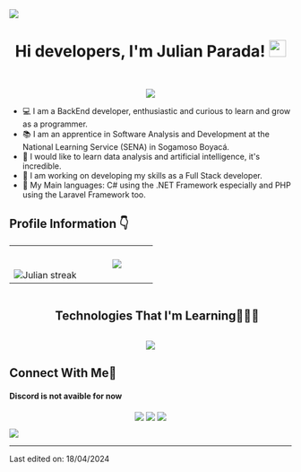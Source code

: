 <img src="https://user-images.githubusercontent.com/73097560/115834477-dbab4500-a447-11eb-908a-139a6edaec5c.gif">

<h1 align="center">
Hi developers, I'm Julian Parada!
	<a href="https://github.com/JParadaDev07" target="_self">
		<img src="https://media.giphy.com/media/hvRJCLFzcasrR4ia7z/giphy.gif" width="30">
	</a>
</h1>
<br/>

<p align="center">
  <a href="https://github.com/JParadaDev07"><img src="https://readme-typing-svg.herokuapp.com?font=Time+New+Roman&color=cyan&size=25&center=true&vCenter=true&width=600&height=100&lines=Back-End+Developer,;Software+Development+Practicant,;Curious+Learner,;Growing+up+to+become+a+Full+Stack"></a>
</p>

- 💻 I am a BackEnd developer, enthusiastic and curious to learn and grow as a programmer.
- 📚 I am an apprentice in Software Analysis and Development at the National Learning Service (SENA) in Sogamoso Boyacá.
- 📝 I would like to learn data analysis and artificial intelligence, it's incredible.
- 🔭 I am working on developing my skills as a Full Stack developer.
- 🌟 My Main languages: C# using the .NET Framework especially and PHP using the Laravel Framework too.

## Profile Information 👇

<p align="center">

<table align="center">
<tr border="none">
<td width="50%" align="center">
  <br></br>
  <img  alt="Julian streak" src="https://github-readme-streak-stats.herokuapp.com/?user=JParadaDev07&theme=dark&hide_border=false" /> 
</td>

<td width="50%" align="center">

  <img align="center" src="https://github-readme-stats.vercel.app/api/top-langs/?username=JParadaDev07&theme=radical&hide_border=false&no-bg=true&no-frame=true&langs_count=10"/>
  
  </td>
</tr>
</table>

</p>
<div id="user-content-toc">
  <ul align="center">
    <summary><h2 style="display: inline-block">Technologies That I'm Learning👨🏻‍💻</h2></summary>
  </ul>
</div>
<!--tech stack icons-->
<p align="center">
  <a href="https://skillicons.dev">
    <img src="https://skillicons.dev/icons?i=cs,dotnet,php,laravel,mysql,postgres,postman,git,visualstudio,vscode&perline=2" /> 
  </a>
</p>

## Connect With Me🤝

#### Discord is not avaible for now

<p align="center">
    <a href=""><img align="center" src="https://img.shields.io/badge/Discord-7289DA?style=for-the-badge&logo=discord&logoColor=white" /></a>
    <a href="mailto:alexgualteros02@gmail.com"><img align="center" src="https://img.shields.io/badge/Gmail-D14836?style=for-the-badge&logo=gmail&logoColor=white" /></a>
    <a href="mailto:japarada72@soy.sena.edu.co"><img align="center" src="https://img.shields.io/badge/Microsoft_Outlook-0078D4?style=for-the-badge&logo=microsoft-outlook&logoColor=white" /></a>

</p>

<img src="https://user-images.githubusercontent.com/73097560/115834477-dbab4500-a447-11eb-908a-139a6edaec5c.gif">


----------------------------------------------------------------------


Last edited on: 18/04/2024
